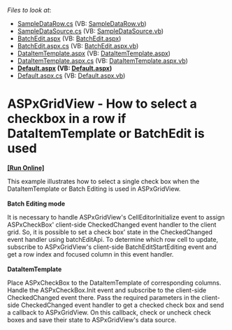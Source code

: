 <!-- default file list -->
*Files to look at*:

* [SampleDataRow.cs](./CS/App_Code/SampleDataRow.cs) (VB: [SampleDataRow.vb](./VB/App_Code/SampleDataRow.vb))
* [SampleDataSource.cs](./CS/App_Code/SampleDataSource.cs) (VB: [SampleDataSource.vb](./VB/App_Code/SampleDataSource.vb))
* [BatchEdit.aspx](./CS/BatchEdit.aspx) (VB: [BatchEdit.aspx](./VB/BatchEdit.aspx))
* [BatchEdit.aspx.cs](./CS/BatchEdit.aspx.cs) (VB: [BatchEdit.aspx.vb](./VB/BatchEdit.aspx.vb))
* [DataItemTemplate.aspx](./CS/DataItemTemplate.aspx) (VB: [DataItemTemplate.aspx](./VB/DataItemTemplate.aspx))
* [DataItemTemplate.aspx.cs](./CS/DataItemTemplate.aspx.cs) (VB: [DataItemTemplate.aspx.vb](./VB/DataItemTemplate.aspx.vb))
* **[Default.aspx](./CS/Default.aspx) (VB: [Default.aspx](./VB/Default.aspx))**
* [Default.aspx.cs](./CS/Default.aspx.cs) (VB: [Default.aspx.vb](./VB/Default.aspx.vb))
<!-- default file list end -->
# ASPxGridView - How to select a checkbox in a row if DataItemTemplate or BatchEdit is used
<!-- run online -->
**[[Run Online]](https://codecentral.devexpress.com/t328305/)**
<!-- run online end -->


<p>This example illustrates how to select a single check box when the DataItemTemplate or Batch Editing is used in ASPxGridView.<br><br><strong>Batch Editing mode</strong></p>
<p>It is necessary to handle ASPxGridView's CellEditorInitialize event to assign ASPxCheckBox' client-side CheckedChanged event handler to the client grid. So, it is possible to set a check box’ state in the CheckedChanged event handler using batchEditApi. To determine which row cell to update, subscribe to ASPxGridView's client-side BatchEditStartEditing event and get a row index and focused column in this event handler.<br><br><strong>DataItemTemplate</strong></p>
<p>Place ASPxCheckBox to the DataItemTemplate of corresponding columns. Handle the ASPxCheckBox.Init event and subscribe to the client-side CheckedChanged event there. Pass the required parameters in the client-side CheckedChanged event handler to get a checked check box and send a callback to ASPxGridView. On this callback, check or uncheck check boxes and save their state to ASPxGridView's data source.</p>

<br/>


